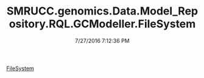 ﻿---
title: SMRUCC.genomics.Data.Model_Repository.RQL.GCModeller.FileSystem
date: 7/27/2016 7:12:36 PM
---

[FileSystem](T-SMRUCC.genomics.Data.Model_Repository.RQL.GCModeller.FileSystem.FileSystem.html)
